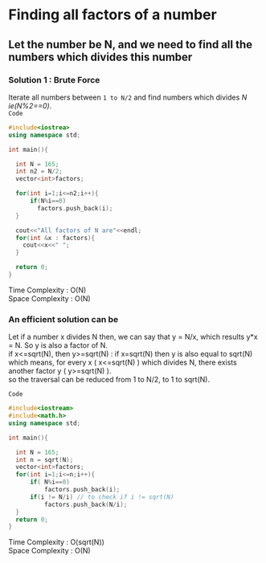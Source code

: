 # Finding all factors of a number

## Let the number be N, and we need to find all the numbers which divides this number

### Solution 1 : Brute Force
Iterate all numbers between `1 to N/2` and find numbers which divides *N ie(N%2==0)*.
<br>
`Code`
```cpp
#include<iostrea>
using namespace std;

int main(){

  int N = 165;
  int n2 = N/2;
  vector<int>factors;

  for(int i=1;i<=n2;i++){
      if(N%i==0)
        factors.push_back(i);
  }

  cout<<"All factors of N are"<<endl;
  for(int &x : factors){
    cout<<x<<" ";
  }

  return 0;
}
```
Time Complexity : O(N) <br>
Space Complexity : O(N)

### An efficient solution can be
Let if a number x divides N then, we can say that y = N/x, which results y*x = N. So y is also a factor of N.<br>
if x<=sqrt(N), then y>=sqrt(N) : if x=sqrt(N) then y is also equal to sqrt(N) <br>
which means, for every x ( x<=sqrt(N) ) which divides N, there exists another factor y ( y>=sqrt(N) ). <br>
so the traversal can be reduced from 1 to N/2, to 1 to sqrt(N).<br>

`Code`

```cpp
#include<iostream>
#include<math.h>
using namespace std;

int main(){

  int N = 165;
  int n = sqrt(N);
  vector<int>factors;
  for(int i=1;i<=n;i++){
      if( N%i==0)
          factors.push_back(i);
      if(i != N/i) // to check if i != sqrt(N)
          factors.push_back(N/i);
  }
  return 0;
}
```
Time Complexity : O(sqrt(N))<br>
Space Complexity : O(N)




